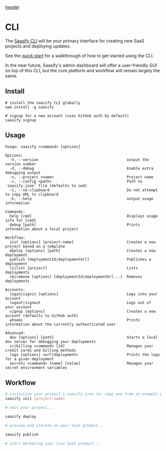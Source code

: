 [header](_header.md ':include')

# CLI

The [Saasify CLI](https://github.com/saasify-sh/saasify/tree/master/packages/saasify-cli ':target=_blank') will be your primary interface for creating new SaaS projects and deploying updates.

See the [quick start](quick-start.md) for a walkthrough of how to get started using the CLI.

In the near future, Saasify's admin dashboard will offer a user-friendly GUI on top of this CLI, but the core platform and workflow will remain largely the same.

## Install

```
# install the saasify CLI globally
npm install -g saasify

# signup for a new account (uses GitHub auth by default)
saasify signup
```

## Usage

```
Usage: saasify <command> [options]

Options:
  -V, --version                                        output the version number
  -d, --debug                                          Enable extra debugging output
  -n, --project <name>                                 Project name
  -c, --config <path>                                  Path to `saasify.json` file (defaults to cwd)
  -C, --no-clipboard                                   Do not attempt to copy URL to clipboard
  -h, --help                                           output usage information

Commands:
  help [cmd]                                           Displays usage info for [cmd]
  debug [path]                                         Prints information about a local project

Workflow:
  init [options] [project-name]                        Creates a new project based on a template
  deploy [options] [path]                              Creates a new deployment
  publish [deploymentId|deploymentUrl]                 Publishes a deployment
  ls|list [project]                                    Lists deployments
  rm|remove [options] [deploymentId|deploymentUrl...]  Removes deployments

Accounts:
  login|signin [options]                               Logs into your account
  logout|signout                                       Logs out of your account
  signup [options]                                     Creates a new account (defaults to GitHub auth)
  whoami                                               Prints information about the currently authenticated user

Advanced:
  dev [options] [path]                                 Starts a local dev server for debugging your deployments
  cc|billing <command> [id]                            Manages your credit cards and billing methods
  logs [options] <url|deployment>                      Prints the logs for a given deployment
  secrets <command> [name] [value]                     Manages your secret environment variables
```

## Workflow

```bash
# initialize your project's saasify.json (or copy one from an example project)
saasify init [project-name]

# edit your project...

saasify deploy

# preview and iterate on your SaaS product...

saasify publish

# start marketing your live SaaS product...
```
